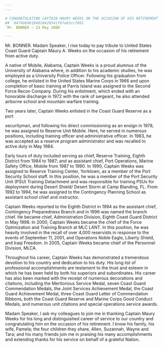 ```yaml
---
---

# CONGRATULATING CAPTAIN MAURY WEEKS ON THE OCCASION OF HIS RETIREMENT  FROM THE UNITED STATES COAST GUARD
## `047496d6104010420541f87ab3cc7091`
`Mr. BONNER — 23 May 2008`

---
```



Mr. BONNER. Madam Speaker, I rise today to pay tribute to United 
States Coast Guard Captain Maury A. Weeks on the occasion of his 
retirement from active duty.

A native of Mobile, Alabama, Captain Weeks is a proud alumnus of the 
University of Alabama where, in addition to his academic studies, he 
was employed as a University Police Officer. Following his graduation 
from college, he enlisted in the United States Marine Corps in 1966 and 
upon completion of basic training at Parris Island was assigned to the 
Second Force Recon Company. During his enlistment, which ended with an 
honorable discharge in 1972 with the rank of sergeant, he also attended 
airborne school and mountain warfare training.

Two years later, Captain Weeks enlisted in the Coast Guard Reserve as 
a port


securityman, and following his direct commissioning as an ensign in 
1978, he was assigned to Reserve Unit Mobile. Here, he served in 
numerous positions, including training officer and administrative 
officer. In 1983, he was accepted as a reserve program administrator 
and was recalled to active duty in May 1984.

Early tours of duty included serving as chief, Reserve Training, 
Eighth District from 1984 to 1987; and as assistant chief, Port 
Operations, Marine Safety Office, Mobile from 1987 to 1990. In 1990, 
Captain Weeks was assigned to Reserve Training Center, Yorktown, as a 
member of the Port Security School staff. In this position, he was a 
member of the Port Security Unit (PSU) Training Detachment and was 
responsible for training PSUs for deployment during Desert Shield/
Desert Storm at Camp Blanding, FL. From 1992 to 1994, he was assigned 
to the Contingency Planning School as assistant school chief and 
instructor.

Captain Weeks reported to the Eighth District in 1994 as the 
assistant chief, Contingency Preparedness Branch and in 1996 was named 
the branch chief. He became chief, Administration Division, Eighth 
Coast Guard District in May 1998. In 2000, Captain Weeks became the 
chief of the Force Optimization and Training Branch at MLC LANT. In 
this position, he was heavily involved in the recall of over 4,000 
reservists in response to the events of September 11, 2001, and 
Operations Noble Eagle, Liberty Shield, and Iraqi Freedom. In 2005, 
Captain Weeks became chief of the Personnel Division, MLCA.

Throughout his career, Captain Weeks has demonstrated a tremendous 
devotion to his country and dedication to his duty. His long list of 
professional accomplishments are testament to the trust and esteem in 
which he has been held by both his superiors and subordinates. His 
career has also been marked with the receipt of numerous decorations 
and citations, including the Meritorious Service Medal, seven Coast 
Guard Commendation Medals, the Joint Services Achievement Medal, the 
Coast Guard Achievement Medal, three Coast Guard Letter of Commendation 
Ribbons, both the Coast Guard Reserve and Marine Corps Good Conduct 
Medals, and numerous unit citations and special operations service 
awards.

Madam Speaker, I ask my colleagues to join me in thanking Captain 
Maury Weeks for his long and distinguished career of service to our 
country and congratulating him on the occasion of his retirement. I 
know his family, his wife, Pamela; the four children they share, Allen, 
Suzannah, Wayne and Tara; and his many friends join me in praising his 
many accomplishments and extending thanks for his service on behalf of 
a grateful Nation.
